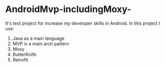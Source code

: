 # AndroidMvp-includingMoxy-
It's test project for increase my developer skills in Android. In this project I use:

1. Java as a main language
2. MVP is a main arch pattern
3. Moxy
4. ButterKnife
5. Retrofit
